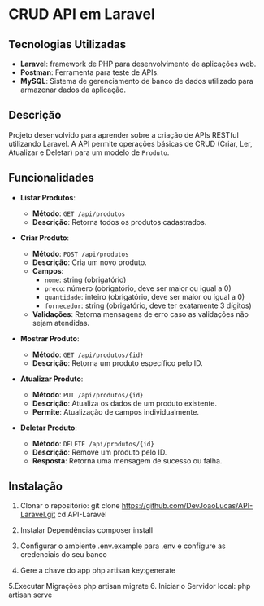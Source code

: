 # CRUD API em Laravel

## Tecnologias Utilizadas

- **Laravel**: framework de PHP para desenvolvimento de aplicações web.
- **Postman**: Ferramenta para teste de APIs.
- **MySQL**: Sistema de gerenciamento de banco de dados utilizado para armazenar dados da aplicação.

## Descrição

Projeto desenvolvido para aprender sobre a criação de APIs RESTful utilizando Laravel. A API permite operações básicas de CRUD (Criar, Ler, Atualizar e Deletar) para um modelo de `Produto`.

## Funcionalidades

- **Listar Produtos**: 
  - **Método**: `GET /api/produtos`
  - **Descrição**: Retorna todos os produtos cadastrados.

- **Criar Produto**: 
  - **Método**: `POST /api/produtos`
  - **Descrição**: Cria um novo produto. 
  - **Campos**: 
    - `nome`: string (obrigatório)
    - `preco`: número (obrigatório, deve ser maior ou igual a 0)
    - `quantidade`: inteiro (obrigatório, deve ser maior ou igual a 0)
    - `fornecedor`: string (obrigatório, deve ter exatamente 3 dígitos)
  - **Validações**: Retorna mensagens de erro caso as validações não sejam atendidas.

- **Mostrar Produto**: 
  - **Método**: `GET /api/produtos/{id}`
  - **Descrição**: Retorna um produto específico pelo ID.

- **Atualizar Produto**: 
  - **Método**: `PUT /api/produtos/{id}`
  - **Descrição**: Atualiza os dados de um produto existente.
  - **Permite**: Atualização de campos individualmente.

- **Deletar Produto**: 
  - **Método**: `DELETE /api/produtos/{id}`
  - **Descrição**: Remove um produto pelo ID.
  - **Resposta**: Retorna uma mensagem de sucesso ou falha.


## Instalação
1. Clonar o repositório:
    git clone https://github.com/DevJoaoLucas/API-Laravel.git
    cd API-Laravel

2. Instalar Dependências
    composer install

3. Configurar o ambiente
   .env.example para .env e configure as credenciais do seu banco

4. Gere a chave do app
    php artisan key:generate

5.Executar Migrações
    php artisan migrate
6. Iniciar o Servidor local:
    php artisan serve
